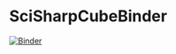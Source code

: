 # SciSharpCubeBinder

[![Binder](https://mybinder.org/badge_logo.svg)](https://mybinder.org/v2/gh/whatevergeek/SciSharpCubeBinder/master)
